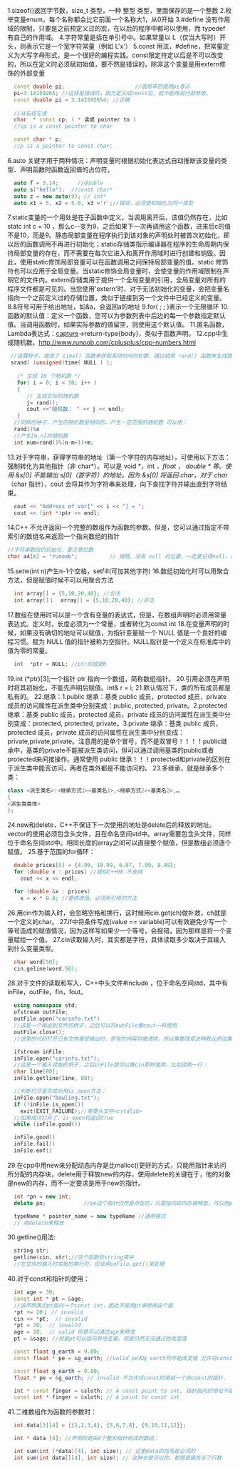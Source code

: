1.sizeof()返回字节数，size_t 类型，一种 整型 类型，里面保存的是一个整数
2.枚举变量enum，每个名称都会比它前面一个名称大1，从0开始
3.#define 没有作用域的限制，只要是之前预定义过的宏，在以后的程序中都可以使用，而 typedef 有自己的作用域。
4.字符常量是括在单引号中。如果常量以 L（仅当大写时）开头，则表示它是一个宽字符常量（例如 L'x'）
5.const 用法，#define，把常量定义为大写字母形式，是一个很好的编程实践。const限定符定以后是不可以改变的，所以在定义时必须赋初始值，要不然是错误的，除非这个变量是用extern修饰的外部变量
```cpp
  const double pi;                      //圆周率的值用pi表示
  pi=3.14159265; //这样是错误的，因为定义成const后，就不能再进行就修改。
  const double pi = 3.141592654; //正确
  
  //从右往左读
  char  * const cp; ( * 读成 pointer to ) 
  //cp is a const pointer to char 

  const char * p; 
  //p is a pointer to const char; 

```
6.auto 关键字用于两种情况：声明变量时根据初始化表达式自动推断该变量的类型、声明函数时函数返回值的占位符。
```cpp
  auto f = 3.14;      //double
  auto s("hello");  //const char*
  auto z = new auto(9); // int*
  auto x1 = 5, x2 = 5.0, x3 ='r';//错误，必须是初始化为同一类型
```
7.static变量的一个用处是在子函数中定义，当调用离开后，该值仍然存在，比如statc int c = 10 ，那么c--变为9，之后如果下一次再调用这个函数，进来后c的值不是10，而是9。静态局部变量在程序执行到该对象的声明处时被首次初始化，即以后的函数调用不再进行初始化；static存储类指示编译器在程序的生命周期内保持局部变量的存在，而不需要在每次它进入和离开作用域时进行创建和销毁。因此，使用static修饰局部变量可以在函数调用之间保持局部变量的值。static 修饰符也可以应用于全局变量。当static修饰全局变量时，会使变量的作用域限制在声明它的文件内。extern存储类用于提供一个全局变量的引用，全局变量对所有的程序文件都是可见的。当您使用'extern'时，对于无法初始化的变量，会把变量名指向一个之前定义过的存储位置，类似于链接到另一个文件中已经定义的变量。
8.&符号可用于给出地址，如&a，会返回a的地址
9.for( ; ; )表示一个无限循环
10.函数的默认值：定义一个函数，您可以为参数列表中后边的每一个参数指定默认值。当调用函数时，如果实际参数的值留空，则使用这个默认值。
11.匿名函数，Lambda表达式：[capture](parameters)->return-type{body}，类似于函数声明。
12.cpp中生成随机数。http://www.runoob.com/cplusplus/cpp-numbers.html
```cpp
 //设置种子，使用了 time() 函数来获取系统时间的秒数，通过调用 rand() 函数来生成随机数
 srand( (unsigned)time( NULL ) );
 
   /* 生成 10 个随机数 */
   for( i = 0; i < 10; i++ )
   {
      // 生成实际的随机数
      j= rand();
      cout <<"随机数： " << j << endl;
   }
  //同样的种子，产生的随机数是相同的，产生一定范围的随机数 可以用：
  rand()%x
  //产生[m,n]的随机数
  int num=rand()%(n-m+1)+m;
```
13.对于字符串，获得字符串的地址（第一个字符的内存地址），可使用以下方法：强制转化为其他指针（非 char*）。可以是 void *，int *，float *， double * 等。使用 &s[0] 不能输出 s[0]（首字符）的地址。因为 &s[0] 将返回 char*，对于 char*（char 指针），cout 会将其作为字符串来处理，向下查找字符并输出直到字符结束。
```cpp
  cout << "Address of var[" << i << "] = ";
  cout << (int *)ptr << endl;
```
14.C++ 不允许返回一个完整的数组作为函数的参数。但是，您可以通过指定不带索引的数组名来返回一个指向数组的指针
```cpp
//字符串数组的初始化，要注意位数
char a4[6] = "runoob";          // 报错，没有 null 的位置，一定要记得null，即，'\0'
```
15.setw(int n)产生n-1个空格，setfill(可加其他字符)
16.数组初始化时可以用聚合方法，但是赋值时候不可以用聚合方法
```cpp
  int array[] = {5,10,20,40}; //合法
  int array[]；  array[] = {5,10,20,40}; //非法
```
17.数组在使用时可以是一个含有变量的表达式，但是，在数组声明时必须用常量表达式。定义时，长度必须为一个常量，或者转化为const int
18.在变量声明的时候，如果没有确切的地址可以赋值，为指针变量赋一个 NULL 值是一个良好的编程习惯。赋为 NULL 值的指针被称为空指针。NULL指针是一个定义在标准库中的值为零的常量。
```cpp
  int  *ptr = NULL; //ptr的值是0
```
19.int (*ptr)[3];一个指针 ptr 指向一个数组，简称数组指针。
20.引用必须在声明时将其初始化，不能先声明后赋值。int& r = i;
21.默认情况下，类的所有成员都是私有的。
22.继承：1.public 继承：基类 public 成员，protected 成员，private 成员的访问属性在派生类中分别变成：public, protected, private。2.protected 继承：基类 public 成员，protected 成员，private 成员的访问属性在派生类中分别变成：protected, protected, private。3.private 继承：基类 public 成员，protected 成员，private 成员的访问属性在派生类中分别变成：private,private,private。注意用的是单个冒号，而不是双冒号！！！！public继承中，基类的private不能被派生类访问，但可以通过调用基类的public或者protected来间接操作。通常使用 public 继承！！！protected和private的区别在于派生类中能否访问，两者在类外都是不能访问的。
23.多继承，就是继承多个类：
```cpp
class <派生类名>:<继承方式1><基类名1>,<继承方式2><基类名2>,…
{
<派生类类体>
};
```
24.new和delete，C++不保证下一次使用的地址是delete后的释放的地址。vector的使用必须包含<vector>头文件，且在命名空间std中。array需要包含<array>头文件，同样位于命名空间std中。相同长度的array之间可以直接整个赋值，但是数组必须逐个赋值。
25.基于范围的for循环：
```cpp
  double prices[5] = {4.99, 10.99, 6.87, 7.99, 8.49};
  for (double x : prices) //貌似C++98 不支持
    cout << x << endl;

  for (double &x : prices)
    x = x * 0.8; //要修改值，必须用引用的方法
```
26.用cin作为输入时，会忽略空格和换行，这时候用cin.get(ch)做补救，ch就是一个定义的char。
27.if中将条件写成(value == variable)可以有效避免少写一个等号造成的赋值情况，因为这样写如果少一个等号，会报错，因为那样是将一个变量赋给一个值。
27.cin读取输入时，其实都是字符，具体读取多少取决于其输入到什么变量类型。
```cpp
  char word[50];
  cin.geline(word,50);
```
28.对于文件的读取和写入，C++中头文件#include <fstream>，位于命名空间std，其中有inFile，outFile，fin，fout。
```cpp
  using namespace std;
  ofstream outFile;
  outFile.open("carinfo.txt")
  //这是一个输出到文件的例子，之后可以将outFile像cout一样使用
  outFile.close();
  //这里的代码打开已有文件接受输出时，原有的内容将被清除，所以需要改变这种默认的设置

  ifstream inFile;
  inFile.open("carinfo.txt");
  //这是一个输入读取的例子，之后inFile就可以像cin那样使用，比如读取一行：
  char line[80];
  inFile.getline(line, 80);

  //判断打开是否成功用is_open方法：
  inFile.open("bowling.txt");
  if (!inFile.is_open())
    exit(EXIT_FAILURE);//需要头文件<cstdlib>
  //如果成功打开了，is_open将返回true
  while (inFile.good())

  inFile.good()
  inFile.fail()
  inFile.eof()

```

29.在cpp中用new来分配动态内存是比malloc()更好的方式，只能用指针来访问所分配的内存块，delete用于释放new的内存，使用delete的关键在于，他的对象是new的内存，而不一定要求是用于new的指针。
```cpp
  int *pn = new int;
  delete pn; 			//pn这个指针仍然是存在的，只是指向的内存被释放，可以用pn指向新的地址

  typeName * pointer_name = new typeName //通用格式 
  // 用delete来释放
```

30.getline()用法:
```cpp
  string str;
  getline(cin, str);//这个函数在string库中
  //在文件的输入时末尾的换行符，应该用inFile.get()来处理
```

40.对于const和指针的使用：
```cpp
  int age = 39;
  const int * pt = &age;
  //该声明表示pt指向一个const int，因此不能用pt来修改这个值
  *pt += 20； // invalid
  cin >> *pt;  // invalid
  *pt = 20;  // invalid
  age = 20;  // valid 但是可以通过age来修改
  pt = &sage; //但是pt可以指向其他变量，但是仍然无法通过他改变值

  const float g_earth = 9.80;
  const float * pe = &g_earth; //valid pe和g_earth均不能改变值 允许将const的值的地址给const指针

  const float g_earth = 9.80;
  float * pe = &g_earth; // invalid 不允许将const的值给一个非const的指针， 数组传参时要注意const

  int * const finger = &sloth; // A const point to int, 指针指向的地址不能改，但可以通过指针来更改值
  const int * finger = &sloth; // A point to const int
```

41.二维数组作为函数的参数时：
```cpp
  int data[3][4] = {{1,2,3,4}, {5,6,7,8}, {9,10,11,12}};

  int * data [4]; //声明的是由4个整形指针构成的数组；

  int sum(int (*data)[4], int size); // 这里data的括号是必须的
  int sum(int data[][4], int size); // 这种也是可以的，都是直接告诉了行数
```


